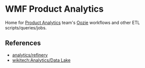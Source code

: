 # WMF Product Analytics

Home for [Product Analytics](https://www.mediawiki.org/wiki/Product_Analytics) team's [Oozie](Analytics/Systems/Cluster/Oozie) workflows and other ETL scripts/queries/jobs.

## References

- [analytics/refinery](https://gerrit.wikimedia.org/g/analytics/refinery)
- [wikitech:Analytics/Data Lake](https://wikitech.wikimedia.org/wiki/Analytics/Data_Lake)
